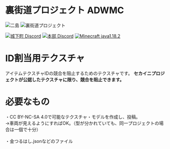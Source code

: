 # 裏街道プロジェクト ADWMC
![二島](https://github.com/tam1192/ADWMC_RSPACK/blob/main/pack.png)
![裏街道プロジェクト](https://github.com/tam1192/ADWMC_RSPACK/blob/main/urakaido.png)

[![城下町 Discord](https://img.shields.io/discord/882784624588238848?color=57F287&label=%E5%9F%8E%E4%B8%8B%E7%94%BA&style=flat-square&logo=discord)](https://discord.gg/8RmBezF9Zb)
[![本部 Discord](https://img.shields.io/discord/967754420156784690?color=5865F2&label=%E6%9C%AC%E9%83%A8&style=flat-square&logo=discord)](https://discord.gg/7XVb9TD2Cp)
[![Minecraft java1.18.2](https://img.shields.io/badge/minecraft-java%201.18.2-orange?style=flat-square)](https://www.minecraft.net/)

# ID割当用テクスチャ
アイテムテクスチャIDの競合を阻止するためのテクスチャです。
**セカイニプロジェクトが公認したテクスチャに限り、競合を阻止できます。**

# 必要なもの
・CC BY-NC-SA 4.0で可能なテクスチャ・モデルを作成し、投稿。<br>
→車両が見えるようにすればOK。（型が分かれていても、同一プロジェクトの場合は一個で十分）<br><br>
・金つるはし.jsonなどのファイル<br>
